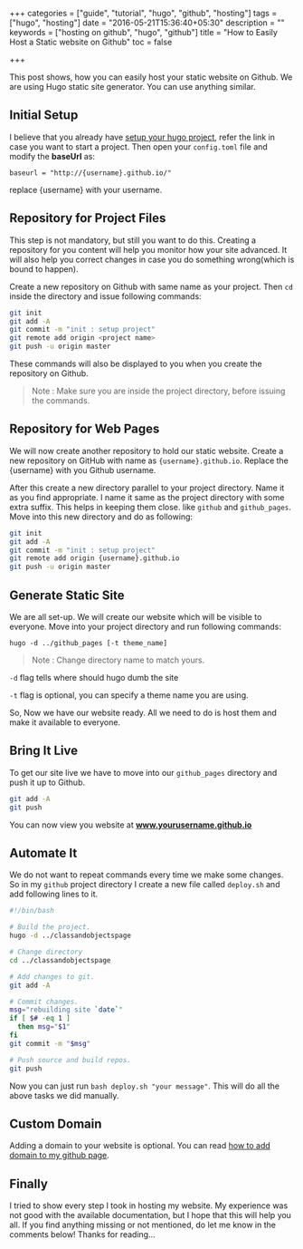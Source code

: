 +++
categories = ["guide", "tutorial", "hugo", "github", "hosting"]
tags = ["hugo", "hosting"]
date = "2016-05-21T15:36:40+05:30"
description = ""
keywords = ["hosting on github", "hugo", "github"]
title = "How to Easily Host a Static website on Github"
toc = false

+++

This post shows, how you can easily host your static website on Github. We are using Hugo static site generator. You can use anything similar.

## Initial Setup

I believe that you already have [setup your hugo project](https://gohugo.io/overview/quickstart/), refer the link in case you want to start a project. Then open your `config.toml` file and modify the **baseUrl** as:

`baseurl = "http://{username}.github.io/"`

replace {username} with your username.


## Repository for Project Files

This step is not mandatory, but still you want to do this. Creating a repository for you content will help you monitor how your site advanced. It will also help you correct changes in case you do something wrong(which is bound to happen).

Create a new repository on Github with same name as your project. Then `cd` inside the directory and issue following commands:

```bash
git init
git add -A
git commit -m "init : setup project"
git remote add origin <project name>
git push -u origin master
```

These commands will also be displayed to you when you create the repository on Github.

>Note : Make sure you are inside the project directory, before issuing the commands.

## Repository for Web Pages
We will now create another repository to hold our static website. Create a new repository on GitHub with name as `{username}.github.io`. Replace the {username} with you Github username.

After this create a new directory parallel to your project directory. Name it as you find appropriate. I name it same as the project directory with some extra suffix. This helps in keeping them close. like
`github` and `github_pages`. Move into this new directory and do as following:

```bash
git init
git add -A
git commit -m "init : setup project"
git remote add origin {username}.github.io
git push -u origin master
```

## Generate Static Site

We are all set-up. We will create our website which will be visible to everyone.
Move into your project directory and run following commands:

```
hugo -d ../github_pages [-t theme_name]
```
>Note : Change directory name to match yours.

`-d` flag tells where should hugo dumb the site

`-t` flag is optional, you can specify a theme name you are using.

So, Now we have our website ready. All we need to do is host them and make it available to everyone.

## Bring It Live

To get our site live we have to move into our `github_pages` directory and push it up to Github.

```bash
git add -A
git push
```

You can now view you website at **www.yourusername.github.io**

## Automate It

We do not want to repeat commands every time we make some changes. So in my `github` project directory I create a new file called `deploy.sh` and add following lines to it.

```bash
#!/bin/bash

# Build the project.
hugo -d ../classandobjectspage

# Change directory
cd ../classandobjectspage

# Add changes to git.
git add -A

# Commit changes.
msg="rebuilding site `date`"
if [ $# -eq 1 ]
  then msg="$1"
fi
git commit -m "$msg"

# Push source and build repos.
git push
```

Now you can just run `bash deploy.sh "your message"`. This will do all the above tasks we did manually.


## Custom Domain
Adding a domain to your website is optional. You can read [how to add domain to my github page](http://classandobjects.com/hugo/adding_custom_domain_to_github_pages/).

## Finally

I tried to show every step I took in hosting my website. My experience was not good with the available documentation, but I hope that this will help you all. If you find anything missing or not mentioned, do let me know in the comments below! Thanks for reading...
